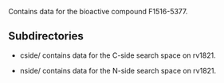 Contains data for the bioactive compound F1516-5377.

## Subdirectories

- cside/ contains data for the C-side search space on rv1821.

- nside/ contains data for the N-side search space on rv1821.

